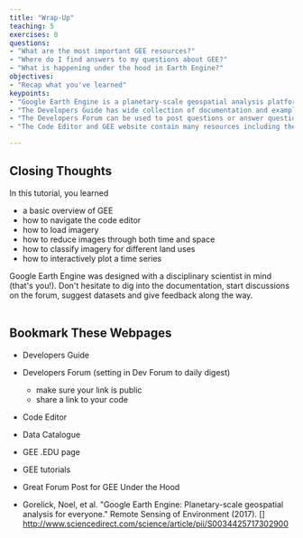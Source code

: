 ```yaml
---
title: "Wrap-Up"
teaching: 5
exercises: 0
questions:
- "What are the most important GEE resources?"
- "Where do I find answers to my questions about GEE?"
- "What is happening under the hood in Earth Engine?"
objectives:
- "Recap what you've learned"
keypoints:
- "Google Earth Engine is a planetary-scale geospatial analysis platform."
- "The Developers Guide has wide collection of documentation and example codes."
- "The Developers Forum can be used to post questions or answer questions about GEE code."
- "The Code Editor and GEE website contain many resources including the data catalog, code documentation and places for user feedback."

---
```


## Closing Thoughts

In this tutorial, you learned
- a basic overview of GEE
- how to navigate the code editor
- how to load imagery
- how to reduce images through both time and space
- how to classify imagery for different land uses
- how to interactively plot a time series

Google Earth Engine was designed with a disciplinary scientist in mind (that's you!). Don't hesitate to dig into the documentation, start discussions on the forum, suggest datasets and give feedback along the way.
<br>
<br>

## Bookmark These Webpages

- Developers Guide
- Developers Forum (setting in Dev Forum to daily digest)
  - make sure your link is public
  - share a link to your code
- Code Editor
- Data Catalogue
[](https://code.earthengine.google.com/datasets/)
- GEE .EDU page
[](https://developers.google.com/earth-engine/edu)
- GEE tutorials
[](https://developers.google.com/earth-engine/tutorials)
- Great Forum Post for GEE Under the Hood
[](https://groups.google.com/forum/#!searchin/google-earth-engine-developers/benefits$20of$20python%7Csort:relevance/google-earth-engine-developers/LWHTFSH9FRk/NGxiEQ5KEQAJ)

- Gorelick, Noel, et al. "Google Earth Engine: Planetary-scale geospatial analysis for everyone." Remote Sensing of Environment (2017).
[] http://www.sciencedirect.com/science/article/pii/S0034425717302900
